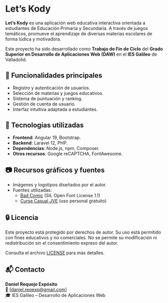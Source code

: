 # Let’s Kody

**Let’s Kody** es una aplicación web educativa interactiva orientada a estudiantes de Educación Primaria y Secundaria. A través de juegos temáticos, promueve el aprendizaje de diversas materias escolares de forma lúdica y motivadora.

Este proyecto ha sido desarrollado como **Trabajo de Fin de Ciclo** del **Grado Superior en Desarrollo de Aplicaciones Web (DAW)** en el **IES Galileo** de Valladolid.

## 🧩 Funcionalidades principales

- Registro y autenticación de usuarios.
- Selección de materias y juegos educativos.
- Sistema de puntuación y ranking.
- Gestión de cuenta de usuario.
- Interfaz intuitiva adaptada a estudiantes.

## 🚀 Tecnologías utilizadas

- **Frontend**: Angular 19, Bootstrap.
- **Backend**: Laravel 12, PHP.
- **Dependencias**: Node.js, npm, Composer.
- **Otros recursos**: Google reCAPTCHA, FontAwesome.

## 📷 Recursos gráficos y fuentes

- Imágenes y logotipos diseñados por el autor.
- Fuentes utilizadas:
  - [Bad Comic](https://www.dafont.com/es/bad-comic.font) (SIL Open Font License 1.1)
  - [Curse Casual JVE](https://www.dafont.com/es/curse-casual-jve.font) (uso personal gratuito)

## 🔒 Licencia

Este proyecto está protegido por derechos de autor. Su uso está permitido con fines educativos y no comerciales. No se permite su modificación ni redistribución sin el consentimiento expreso del autor.

Consulta el archivo [LICENSE](./LICENSE) para más detalles.

## 📬 Contacto

**Daniel Requejo Expósito**  
📧 [daniel.reqexp@gmail.com]  
🎓 IES Galileo – Desarrollo de Aplicaciones Web
